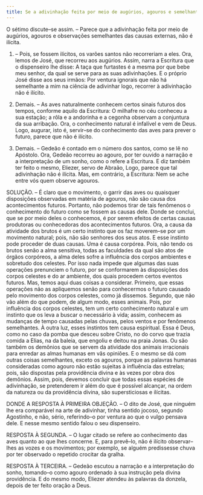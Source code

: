 ```yaml
---
title: Se a adivinhação feita por meio de augúrios, agouros e semelhantes observações de causas externas é ilícita
---
```


O sétimo discute–se assim. – Parece que a adivinhação feita por meio de augúrios, agouros e observações semelhantes das causas externas, não é ilícita.  

1. – Pois, se fossem ilícitos, os varões santos não recorreriam a eles. Ora, lemos de José, que recorreu aos augúrios. Assim, narra a Escritura que o dispenseiro lhe disse: A taça que furtastes é a mesma por que bebe meu senhor, da qual se serve para as suas adivinhações. E o próprio José disse aos seus irmãos: Por ventura ignorais que não há semelhante a mim na ciência de adivinhar logo, recorrer à adivinhação não é ilícito.  

2. Demais. – As aves naturalmente conhecem certos sinais futuros dos tempos, conforme aquilo da Escritura: O milhafre no céu conheceu a sua estação; a rôla e a andorinha e a cegonha observam a conjuntura da sua arribação. Ora, o conhecimento natural é infalível e vem de Deus. Logo, augurar, isto é, servir–se do conhecimento das aves para prever o futuro, parece que não é ilícito.  

3. Demais. – Gedeão é contado em o número dos santos, como se lê no Apóstolo. Ora, Gedeão recorreu ao agouro, por ter ouvido a narração e a interpretação de um sonho, como o refere a Escritura. E diz também ter feito o mesmo, Eliezer, servo de Abraão, Logo, parece que tal adivinhação não é ilícita.  Mas, em contrário, a Escritura: Nem se ache entre vós quem observe agouros.  

SOLUÇÃO. – É claro que o movimento, o garrir das aves ou quaisquer disposições observadas em matéria de agouros, não são causa dos acontecimentos futuros. Portanto, não podemos tirar de tais fenômenos o conhecimento do futuro como se fossem as causas dele. Donde se conclui, que se por meio deles o conhecemos, é por serem efeitos de certas causas produtoras ou conhecedoras dos acontecimentos futuros.  Ora, a causa da atividade dos brutos é um certo instinto que os faz moverem–se por um movimento natural; pois, não são senhores dos seus atos. E esse instinto pode proceder de duas causas.  Uma é causa corpórea. Pois, não tendo os brutos senão a alma sensitiva, todas as faculdades da qual são atos de órgãos corpóreos, a alma deles sofre a influência dos corpos ambientes e sobretudo dos celestes. Por isso nada impede que algumas das suas operações prenunciem o futuro, por se conformarem às disposições dos corpos celestes e do ar ambiente, dos quais procedem certos eventos futuros. Mas, temos aqui duas coisas a considerar. Primeiro, que essas operações não as apliquemos senão para conhecermos o futuro causado pelo movimento dos corpos celestes, como já dissemos. Segundo, que não vão além do que podem, de algum modo, esses animais. Pois, por influência dos corpos celestes, tem um certo conhecimento natural e um instinto que os leva a buscar o necessário à vida; assim, conhecem as mudanças de tempo causadas pelas chuvas, pelos ventos e por fenômenos semelhantes.  À outra luz, esses instintos tem causa espiritual. Essa é Deus, como no caso da pomba que desceu sobre Cristo, no do corvo que trazia comida a Elias, na da baleia, que engoliu e deitou na praia Jonas. Ou são também os demônios que se servem da atividade dos animais irracionais para enredar as almas humanas em vãs opiniões. E o mesmo se dá com outras coisas semelhantes, exceto os agouros, porque as palavras humanas consideradas como agouro não estão sujeitas à influência das estrelas; pois, são dispostas pela providência divina e às vezes por obra dos demônios. Assim, pois, devemos concluir que todas essas espécies de adivinhação, se pretenderem ir além do que é possível alcançar, na ordem da natureza ou da providência divina, são supersticiosas e ilícitas.  

DONDE A RESPOSTA À PRIMEIRA OBJEÇÃO. – O dito de José, que ninguém lhe era comparável na arte de adivinhar, tinha sentido jocoso, segundo Agostinho, e não, sério, referindo–o por ventura ao que o vulgo pensava dele. E nesse mesmo sentido falou o seu dispenseiro.  

RESPOSTA À SEGUNDA. – O lugar citado se refere ao conhecimento das aves quanto ao que lhes concerne. E, para prevê–lo, não é ilícito observar–lhes as vozes e os movimentos; por exemplo, se alguém predissesse chuva por ter observado o repetido crocitar da gralha.  

RESPOSTA À TERCEIRA. – Gedeão escutou a narração e a interpretação do sonho, tomando–o como agouro ordenado à sua instrução pela divina providência. E do mesmo modo, Eliezer atendeu às palavras da donzela, depois de ter feito oração a Deus.